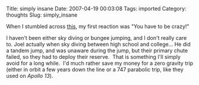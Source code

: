 Title: simply insane
Date: 2007-04-19 00:03:08
Tags: imported
Category: thoughts
Slug: simply_insane

When I stumbled across <a href="http://video.google.com/videoplay?docid=-1120619888350136916" title="Wow, nerves of steel">this</a>, my first reaction was "You have to be crazy!"

I haven't been either sky diving or bungee jumping, and I don't really care to. Joel actually when sky diving between high school and college... He did a tandem jump, and was unaware during the jump, but their primary chute failed, so they had to deploy their reserve.  That is something I'll simply avoid for a long while.  I'd much rather save my money for a zero gravity trip (either in orbit a few years down the line or a 747 parabolic trip, like they used on <em>Apollo 13</em>).
